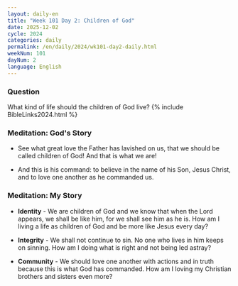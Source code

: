 ```yaml
---
layout: daily-en
title: "Week 101 Day 2: Children of God"
date: 2025-12-02
cycle: 2024
categories: daily
permalink: /en/daily/2024/wk101-day2-daily.html
weekNum: 101
dayNum: 2
language: English
---
```


### Question     
What kind of life should the children of God live?
{% include BibleLinks2024.html %} 

### Meditation: God's Story   
+ See what great love the Father has lavished on us, that we should be called children of God! And that is what we are! 

+ And this is his command: to believe in the name of his Son, Jesus Christ, and to love one another as he commanded us. 

### Meditation: My Story   
+ **Identity** - We are children of God and we know that when the Lord appears, we shall be like him, for we shall see him as he is. How am I living a life as children of God and be more like Jesus every day? 

+ **Integrity** - We shall not continue to sin. No one who lives in him keeps on sinning. How am I doing what is right and not being led astray?  

+ **Community** - We should love one another with actions and in truth because this is what God has commanded. How am I loving my Christian brothers and sisters even more? 
